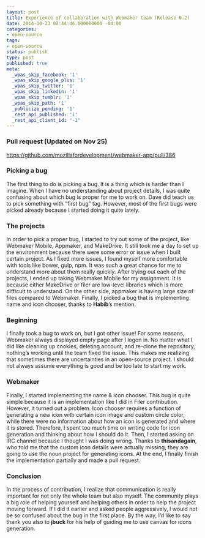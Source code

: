 ```yaml
---
layout: post
title: Experience of collaboration with Webmaker team (Release 0.2)
date: 2014-10-23 02:44:46.000000000 -04:00
categories:
- open-source
tags:
- open-source
status: publish
type: post
published: true
meta:
  _wpas_skip_facebook: '1'
  _wpas_skip_google_plus: '1'
  _wpas_skip_twitter: '1'
  _wpas_skip_linkedin: '1'
  _wpas_skip_tumblr: '1'
  _wpas_skip_path: '1'
  _publicize_pending: '1'
  _rest_api_published: '1'
  _rest_api_client_id: "-1"
---
```

<h3>Pull request (Updated on Nov 25)</h3>
<p><a href="https://github.com/mozillafordevelopment/webmaker-app/pull/386" target="_blank">https://github.com/mozillafordevelopment/webmaker-app/pull/386</a></p>
<h3>Picking a bug</h3>
<p>The first thing to do is picking a bug. It is a thing which is harder than I imagine. When I have no understanding about project details, I was quite confusing about which bug is proper for me to work on. Dave did teach us to pick something with “first bug” tag. However, most of the first bugs were picked already because I started doing it quite lately.</p>
<h3>The projects</h3>
<p>In order to pick a proper bug, I started to try out some of the project, like Webmaker Mobile, Appmaker, and MakeDrive. It still took me a day to set up the environment because there were some error or issue when I built certain project. As I fixed more issues, I found myself more comfortable with tools like bower, gulp, npm. It was such a great chance for me to understand more about them really quickly. After trying out each of the projects, I ended up taking Webmaker Mobile for my assignment. It is because either MakeDrive or filer are low-level libraries which is more difficult to understand. On the other side, appmaker is having large size of files compared to Webmaker. Finally, I picked a bug that is implementing name and icon chooser, thanks to <strong>Habib</strong>’s mention.</p>
<h3>Beginning</h3>
<p>I finally took a bug to work on, but I got other issue! For some reasons, Webmaker always displayed empty page after I logon in. No matter what I did like cleaning up cookies, deleting account, and re-clone the repository, nothing’s working until the team fixed the issue. This makes me realizing that sometimes there are uncertainties in an open-source project. I should not always assume everything is good and be too late to start my work.</p>
<h3>Webmaker</h3>
<p>Finally, I started implementing the name &amp; icon chooser. This bug is quite simple because it is an implementation like I did in Filer contribution. However, it turned out a problem. Icon chooser requires a function of generating a new icon with certain icon image and custom circle color, while there were no information about how an icon is generated and where it is stored. Therefore, I spent too much time on writing code for icon generation and thinking about how I should do it. Then, I started asking on IRC channel because I thought I was doing wrong. Thanks to <strong>thisandagain</strong>, who told me that the custom icon details were actually missing, they are going to use the noun project for generating icons. At the end, I finally finish the implementation partially and made a pull request.</p>
<h3>Conclusion</h3>
<p>In the process of contribution, I realize that communication is really important for not only the whole team but also myself. The community plays a big role of helping yourself and helping others in order to help the project moving forward. If I did it earlier and asked people aggressively, I would not be so confused about the bug in the first place. By the way, I’d like to say thank you also to <strong>jbuck</strong> for his help of guiding me to use canvas for icons generation.</p>
